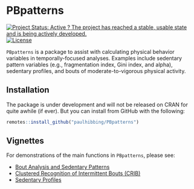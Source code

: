 
# PBpatterns

<!-- badges: start -->
[![Project Status: Active ? The project has reached a stable, usable
state and is being actively
developed.](http://www.repostatus.org/badges/latest/active.svg)](http://www.repostatus.org/#active)
[![License](https://img.shields.io/badge/licence-MIT-blue.svg)](https://opensource.org/licenses/MIT)
<!-- badges: end -->

`PBpatterns` is a package to assist with calculating physical behavior variables
in temporally-focused analyses. Examples include sedentary pattern variables
(e.g., fragmentation index, Gini index, and alpha), sedentary profiles, and
bouts of moderate-to-vigorous physical activity.

## Installation

The package is under development and will not be released on CRAN for quite
awhile (if ever). But you can install from GitHub with the following:

``` r
remotes::install_github("paulhibbing/PBpatterns")
```

## Vignettes

For demonstrations of the main functions in `PBpatterns`, please see:

* [Bout Analysis and Sedentary Patterns](https://github.com/paulhibbing/PBpatterns/blob/main/vignettes/Bouts_and_Patterns.pdf)
* [Clustered Recognition of Intermittent Bouts (CRIB)](https://github.com/paulhibbing/PBpatterns/blob/main/vignettes/CRIB.pdf)
* [Sedentary Profiles](https://github.com/paulhibbing/PBpatterns/blob/main/vignettes/SBprofiles.pdf)
